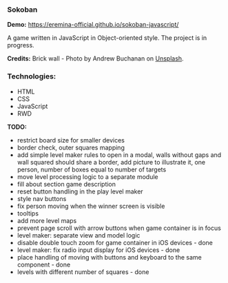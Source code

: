 ### Sokoban

**Demo:** https://eremina-official.github.io/sokoban-javascript/

A game written in JavaScript in Object-oriented style.
The project is in progress.

**Credits:**
Brick wall - Photo by Andrew Buchanan on [Unsplash](https://unsplash.com/photos/E5OEZWgFOtU).

### Technologies:
- HTML
- CSS
- JavaScript
- RWD

**TODO:**
- restrict board size for smaller devices
- border check, outer squares mapping
- add simple level maker rules to open in a modal, walls without gaps and wall squared should share a border, add picture to illustrate it, one person, number of boxes equal to number of targets
- move level processing logic to a separate module
- fill about section game description
- reset button handling in the play level maker
- style nav buttons
- fix person moving when the winner screen is visible
- tooltips
- add more level maps
- prevent page scroll with arrow buttons when game container is in focus
- level maker: separate view and model logic
- disable double touch zoom for game container in iOS devices - done
- level maker: fix radio input display for iOS devices - done
- place handling of moving with buttons and keyboard to the same component - done
- levels with different number of squares - done
